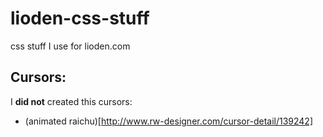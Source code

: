 # lioden-css-stuff
css stuff I use for lioden.com


## Cursors:
I **did not** created this cursors:
* (animated raichu)[http://www.rw-designer.com/cursor-detail/139242]
